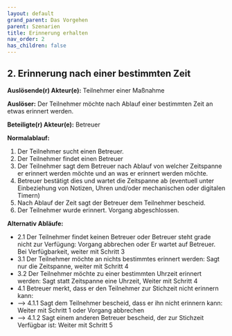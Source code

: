 ```yaml
---
layout: default
grand_parent: Das Vorgehen
parent: Szenarien
title: Erinnerung erhalten
nav_order: 2
has_children: false
---
```


## 2. Erinnerung nach einer bestimmten Zeit

**Auslösende(r) Akteur(e):**   Teilnehmer einer Maßnahme

**Auslöser:** Der Teilnehmer möchte nach Ablauf einer bestimmten Zeit an etwas erinnert werden.

**Beteiligte(r) Akteur(e):**   Betreuer 

**Normalablauf:**
1. Der Teilnehmer sucht einen Betreuer.
2. Der Teilnehmer findet einen Betreuer
3. Der Teilnehmer sagt dem Betreuer nach Ablauf von welcher Zeitspanne er erinnert werden möchte und an was er erinnert werden möchte.
4. Betreuer bestätigt dies und wartet die Zeitspanne ab (eventuell unter Einbeziehung von Notizen, Uhren und/oder mechanischen oder digitalen Timern)
5. Nach Ablauf der Zeit sagt der Betreuer dem Teilnehmer bescheid.
6. Der Teilnehmer wurde erinnert. Vorgang abgeschlossen.

**Alternativ Abläufe:**
* 2.1 Der Teilnehmer findet keinen Betreuer oder Betreuer steht grade nicht zur Verfügung: 
Vorgang abbrechen oder Er wartet auf Betreuer. Bei Verfügbarkeit, weiter mit Schritt 3 
* 3.1 Der Teilnehmer möchte an nichts bestimmtes erinnert werden: Sagt nur die Zeitspanne, weiter mit Schritt 4
* 3.2 Der Teilnehmer möchte zu einer bestimmten Uhrzeit erinnert werden: Sagt statt Zeitspanne eine Uhrzeit, Weiter mit Schritt 4
* 4.1 Betreuer merkt, dass er den Teilnehmer zur Stichzeit nicht erinnern kann: 
* --> 4.1.1 Sagt dem Teilnehmer bescheid, dass er ihn nicht erinnern kann: Weiter mit Schritt 1 oder Vorgang abbrechen
* --> 4.1.2 Sagt einem anderen Betreuer bescheid, der zur Stichzeit Verfügbar ist: Weiter mit Schritt 5

 